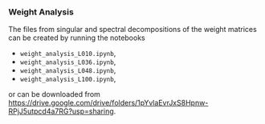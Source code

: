 ### Weight Analysis

The files from singular and spectral decompositions of the weight matrices can be created by running the notebooks 

- `weight_analysis_L010.ipynb`, 
- `weight_analysis_L036.ipynb`, 
- `weight_analysis_L048.ipynb`,
- `weight_analysis_L100.ipynb`,

or can be downloaded from <https://drive.google.com/drive/folders/1pYvlaEvrJxS8Hpnw-RPjJ5utpcd4a7RG?usp=sharing>.




